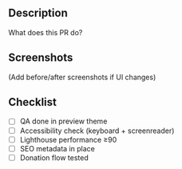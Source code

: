 ## Description

What does this PR do?

## Screenshots

(Add before/after screenshots if UI changes)

## Checklist
- [ ] QA done in preview theme
- [ ] Accessibility check (keyboard + screenreader)
- [ ] Lighthouse performance ≥90
- [ ] SEO metadata in place
- [ ] Donation flow tested
